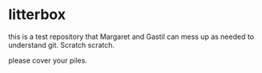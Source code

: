 litterbox
=========

this is a test repository that Margaret and Gastil can mess up as needed to understand git.
Scratch scratch.

please cover your piles.
